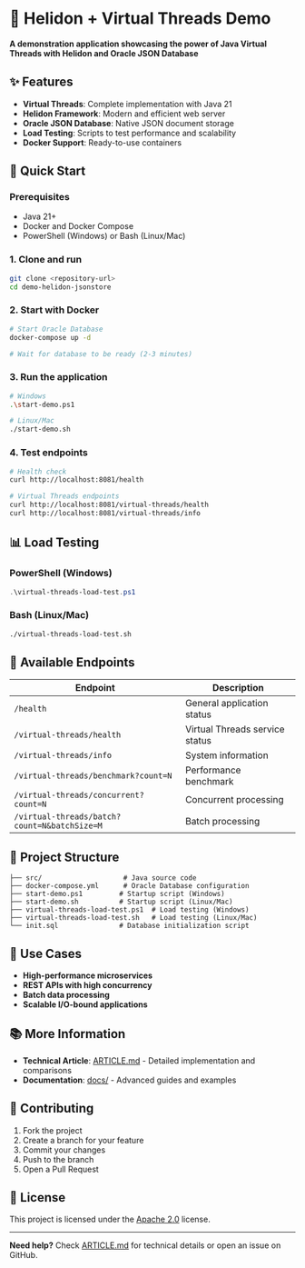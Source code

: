 # 🚀 Helidon + Virtual Threads Demo

**A demonstration application showcasing the power of Java Virtual Threads with Helidon and Oracle JSON Database**

## ✨ Features

- **Virtual Threads**: Complete implementation with Java 21
- **Helidon Framework**: Modern and efficient web server
- **Oracle JSON Database**: Native JSON document storage
- **Load Testing**: Scripts to test performance and scalability
- **Docker Support**: Ready-to-use containers

## 🚀 Quick Start

### Prerequisites

- Java 21+
- Docker and Docker Compose
- PowerShell (Windows) or Bash (Linux/Mac)

### 1. Clone and run

```bash
git clone <repository-url>
cd demo-helidon-jsonstore
```

### 2. Start with Docker

```bash
# Start Oracle Database
docker-compose up -d

# Wait for database to be ready (2-3 minutes)
```

### 3. Run the application

```bash
# Windows
.\start-demo.ps1

# Linux/Mac
./start-demo.sh
```

### 4. Test endpoints

```bash
# Health check
curl http://localhost:8081/health

# Virtual Threads endpoints
curl http://localhost:8081/virtual-threads/health
curl http://localhost:8081/virtual-threads/info
```

## 📊 Load Testing

### PowerShell (Windows)
```powershell
.\virtual-threads-load-test.ps1
```

### Bash (Linux/Mac)
```bash
./virtual-threads-load-test.sh
```

## 🔧 Available Endpoints

| Endpoint | Description |
|----------|-------------|
| `/health` | General application status |
| `/virtual-threads/health` | Virtual Threads service status |
| `/virtual-threads/info` | System information |
| `/virtual-threads/benchmark?count=N` | Performance benchmark |
| `/virtual-threads/concurrent?count=N` | Concurrent processing |
| `/virtual-threads/batch?count=N&batchSize=M` | Batch processing |

## 📁 Project Structure

```
├── src/                    # Java source code
├── docker-compose.yml      # Oracle Database configuration
├── start-demo.ps1         # Startup script (Windows)
├── start-demo.sh          # Startup script (Linux/Mac)
├── virtual-threads-load-test.ps1  # Load testing (Windows)
├── virtual-threads-load-test.sh   # Load testing (Linux/Mac)
└── init.sql               # Database initialization script
```

## 🎯 Use Cases

- **High-performance microservices**
- **REST APIs with high concurrency**
- **Batch data processing**
- **Scalable I/O-bound applications**

## 📚 More Information

- **Technical Article**: [ARTICLE.md](ARTICLE.md) - Detailed implementation and comparisons
- **Documentation**: [docs/](docs/) - Advanced guides and examples

## 🤝 Contributing

1. Fork the project
2. Create a branch for your feature
3. Commit your changes
4. Push to the branch
5. Open a Pull Request

## 📄 License

This project is licensed under the [Apache 2.0](LICENSE) license.

---

**Need help?** Check [ARTICLE.md](ARTICLE.md) for technical details or open an issue on GitHub.
